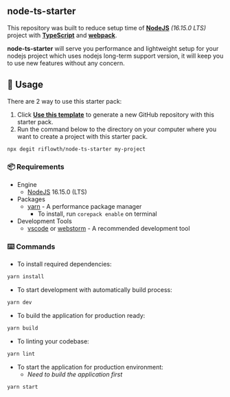 ## node-ts-starter
This repository was built to reduce setup time of **[NodeJS](https://nodejs.org/en/)** *(16.15.0 LTS)* project
with **[TypeScript](https://www.typescriptlang.org/)** and **[webpack](https://webpack.js.org/)**.

**node-ts-starter** will serve you performance and lightweight setup for your nodejs project
which uses nodejs long-term support version, it will keep you to use new features without any concern.

## 🔧 Usage

There are 2 way to use this starter pack:

1. Click **[Use this template](https://github.com/riflowth/node-ts-starter/generate)** to generate a new GitHub repository with this starter pack.
2. Run the command below to the directory on your computer where you want to create a project with this starter pack.

```bash
npx degit riflowth/node-ts-starter my-project
```


### 📦 Requirements

- Engine
  - [NodeJS](https://nodejs.org/) 16.15.0 (LTS)
- Packages
  - [yarn](https://yarnpkg.com/) - A performance package manager
    - To install, run `corepack enable` on terminal
- Development Tools
  - [vscode](https://code.visualstudio.com/) or [webstorm](https://www.jetbrains.com/webstorm/) - A recommended development tool 

### ⌨️ Commands

- To install required dependencies:
```bash
yarn install
```

- To start development with automatically build process:  
```bash
yarn dev
```

- To build the application for production ready:
```bash
yarn build
```

- To linting your codebase:
```bash
yarn lint
```

- To start the application for production environment:
  - *Need to build the application first*

```bash
yarn start
```
